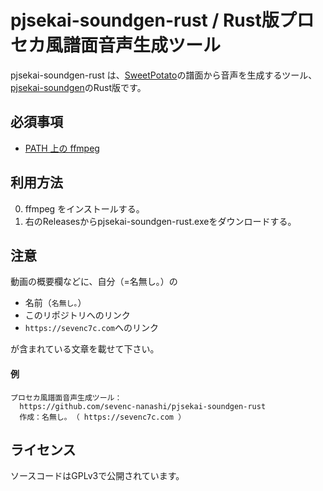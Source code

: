 # pjsekai-soundgen-rust / Rust版プロセカ風譜面音声生成ツール

pjsekai-soundgen-rust は、[SweetPotato](https://potato.purplepalette.net)の譜面から音声を生成するツール、[pjsekai-soundgen](https://github.com/sevenc-nanashi/pjsekai-soundgen)のRust版です。

## 必須事項

- [PATH 上の ffmpeg](https://ffmpeg.org/)

## 利用方法

0. ffmpeg をインストールする。
1. 右のReleasesからpjsekai-soundgen-rust.exeをダウンロードする。

## 注意

動画の概要欄などに、自分（=名無し｡）の

- 名前（`名無し｡`）
- このリポジトリへのリンク
- `https://sevenc7c.com`へのリンク

が含まれている文章を載せて下さい。

#### 例

```
プロセカ風譜面音声生成ツール：
  https://github.com/sevenc-nanashi/pjsekai-soundgen-rust
  作成：名無し｡ （ https://sevenc7c.com ）
```

## ライセンス

ソースコードはGPLv3で公開されています。
